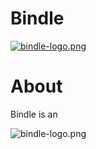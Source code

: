 # Bindle


[![bindle-logo.png](https://i.postimg.cc/9fmc1WqH/bindle-logo.png)](https://postimg.cc/ZWQk5zcw)


# About
Bindle is an 


![bindle-logo.png](https://i.postimg.cc/j2s6SnDk/Screenshot-1562715079.png)

